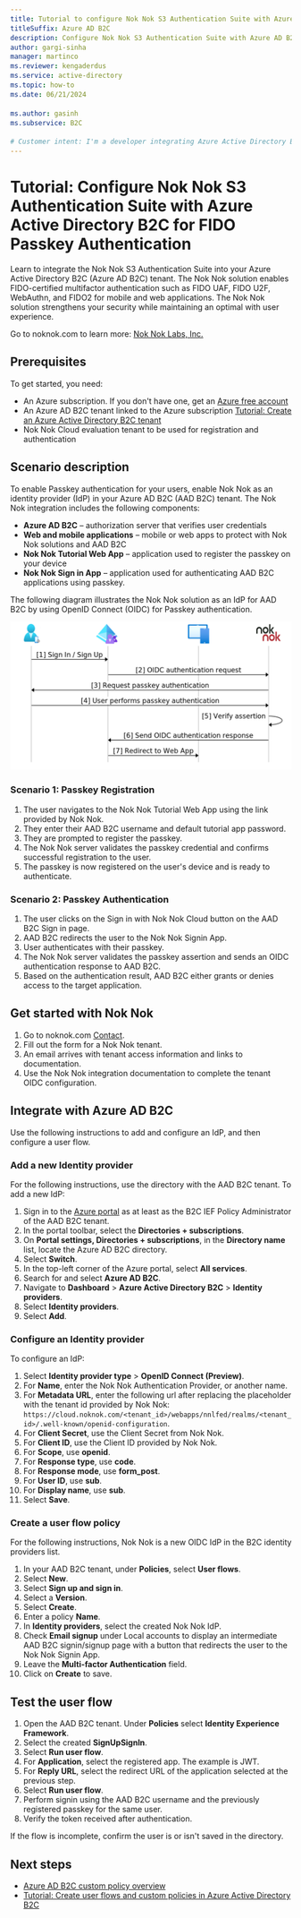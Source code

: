 ```yaml
---
title: Tutorial to configure Nok Nok S3 Authentication Suite with Azure Active Directory B2C for FIDO passkey authentication
titleSuffix: Azure AD B2C
description: Configure Nok Nok S3 Authentication Suite with Azure AD B2C to enable FIDO passkey authentication
author: gargi-sinha
manager: martinco
ms.reviewer: kengaderdus
ms.service: active-directory
ms.topic: how-to
ms.date: 06/21/2024

ms.author: gasinh
ms.subservice: B2C

# Customer intent: I'm a developer integrating Azure Active Directory B2C with a third-party authentication provider. I want to learn how to configure Nok Nok S3 Authentication Suite as an identity provider (IdP) in Azure AD B2C. My goal is to implement FIDO Passkey authentication for my users.
---
```

# Tutorial: Configure Nok Nok S3 Authentication Suite with Azure Active Directory B2C for FIDO Passkey Authentication

Learn to integrate the Nok Nok S3 Authentication Suite into your Azure Active Directory B2C (Azure AD B2C) tenant. The Nok Nok solution enables FIDO-certified multifactor authentication such as FIDO UAF, FIDO U2F, WebAuthn, and FIDO2 for mobile and web applications. The Nok Nok solution strengthens your security while maintaining an optimal with user experience.

Go to noknok.com to learn more: [Nok Nok Labs, Inc.](https://noknok.com/)

## Prerequisites

To get started, you need:

* An Azure subscription. If you don't have one, get an [Azure free account](https://azure.microsoft.com/free/)
* An Azure AD B2C tenant linked to the Azure subscription [Tutorial: Create an Azure Active Directory B2C tenant](tutorial-create-tenant.md)
* Nok Nok Cloud evaluation tenant to be used for registration and authentication

## Scenario description

To enable Passkey authentication for your users, enable Nok Nok as an identity provider (IdP) in your Azure AD B2C (AAD B2C) tenant. The Nok Nok integration includes the following components:

* **Azure AD B2C** – authorization server that verifies user credentials
* **Web and mobile applications** – mobile or web apps to protect with Nok Nok solutions and AAD B2C
* **Nok Nok Tutorial Web App** – application used to register the passkey on your device
* **Nok Nok Sign in App** – application used for authenticating AAD B2C applications using passkey.


The following diagram illustrates the Nok Nok solution as an IdP for AAD B2C by using OpenID Connect (OIDC) for Passkey authentication.

![Diagram of Nok Nok as IdP for AAD B2C using OpenID Connect (OIDC) for Passkey authentication.](./media/partner-nok-nok/nok-nok-architecture-diagram.png)

### Scenario 1: Passkey Registration
1. The user navigates to the Nok Nok Tutorial Web App using the link provided by Nok Nok.
2. They enter their AAD B2C username and default tutorial app password.
3. They are prompted to register the passkey.
4. The Nok Nok server validates the passkey credential and confirms successful registration to the user.
5. The passkey is now registered on the user's device and is ready to authenticate.

### Scenario 2: Passkey Authentication
1. The user clicks on the Sign in with Nok Nok Cloud button on the AAD B2C Sign in page.
2. AAD B2C redirects the user to the Nok Nok Signin App.
3. User authenticates with their passkey.
4. The Nok Nok server validates the passkey assertion and sends an OIDC authentication response to AAD B2C.
5. Based on the authentication result, AAD B2C either grants or denies access to the target application.


## Get started with Nok Nok

1. Go to noknok.com [Contact](https://noknok.com/contact/).
2. Fill out the form for a Nok Nok tenant.
3. An email arrives with tenant access information and links to documentation.
4. Use the Nok Nok integration documentation to complete the tenant OIDC configuration.

## Integrate with Azure AD B2C

Use the following instructions to add and configure an IdP, and then configure a user flow.

### Add a new Identity provider

For the following instructions, use the directory with the AAD B2C tenant. To add a new IdP:

1. Sign in to the [Azure portal](https://portal.azure.com/#home) as at least as the B2C IEF Policy Administrator of the AAD B2C tenant.
2. In the portal toolbar, select the **Directories + subscriptions**.
3. On **Portal settings, Directories + subscriptions**, in the **Directory name** list, locate the Azure AD B2C directory.
4. Select **Switch**.
5. In the top-left corner of the Azure portal, select **All services**.
6. Search for and select **Azure AD B2C**.
7. Navigate to **Dashboard** > **Azure Active Directory B2C** > **Identity providers**.
8. Select **Identity providers**.
9. Select **Add**.

### Configure an Identity provider

To configure an IdP:

1. Select **Identity provider type** > **OpenID Connect (Preview)**.
2. For **Name**, enter the Nok Nok Authentication Provider, or another name.
3. For **Metadata URL**, enter the following url after replacing the placeholder with the tenant id provided by Nok Nok: `https://cloud.noknok.com/<tenant_id>/webapps/nnlfed/realms/<tenant_id>/.well-known/openid-configuration`.
4. For **Client Secret**, use the Client Secret from Nok Nok.
5. For **Client ID**, use the Client ID provided by Nok Nok.
6. For **Scope**, use **openid**.
7. For **Response type**, use **code**.
8. For **Response mode**, use **form_post**.
9. For **User ID**, use **sub**.
10. For **Display name**, use **sub**.
11. Select **Save**.

### Create a user flow policy

For the following instructions, Nok Nok is a new OIDC IdP in the B2C identity providers list.

1. In your AAD B2C tenant, under **Policies**, select **User flows**.
2. Select **New**.
3. Select **Sign up and sign in**.
4. Select a **Version**.
5. Select **Create**.
6. Enter a policy **Name**.
7. In **Identity providers**, select the created Nok Nok IdP.
8. Check **Email signup** under Local accounts to display an intermediate AAD B2C signin/signup page with a button that redirects the user to the Nok Nok Signin App.
9. Leave the **Multi-factor Authentication** field.
10. Click on **Create** to save.

## Test the user flow

1. Open the AAD B2C tenant. Under **Policies** select **Identity Experience Framework**.
2. Select the created **SignUpSignIn**.
3. Select **Run user flow**.
4. For **Application**, select the registered app. The example is JWT.
5. For **Reply URL**, select the redirect URL of the application selected at the previous step.
6. Select **Run user flow**.
7. Perform signin using the AAD B2C username and the previously registered passkey for the same user.
8. Verify the token received after authentication.

If the flow is incomplete, confirm the user is or isn't saved in the directory.

## Next steps

* [Azure AD B2C custom policy overview](./custom-policy-overview.md)
* [Tutorial: Create user flows and custom policies in Azure Active Directory B2C](tutorial-create-user-flows.md?pivots=b2c-custom-policy)
